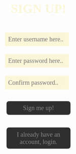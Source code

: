 <html lang="{{ site.lang | default: "en-US" }}">
  <head>
    <meta charset="utf-8">
    <meta http-equiv="X-UA-Compatible" content="IE=edge">
    <title>LOGIN OR SIGN UP!</title>
    <style>
        h1 {
          text-align: center;
          font-size: 40px;
          font-weight: 700;
          color: #fcf6d9;
          font-family: verdana;
        }
        input.login {
          font-family: verdana;
          margin-top: 5%;
          position: inline;
          width: 40%;
          margin-left: 29%;
          margin-right: 40%;
          padding: 2%;
          font-size: 20px;
          background-color: #fcf6d9;;
          color: #888888;
          border: none;
        }
        button {
          outline: none;
          -webkit-tap-highlight-color: transparent;
          font-family: verdana;
          font-size: 20px;
          margin-top: 4%; 
          margin-bottom: 4%;
          position: inline;
          width: 40%;
          margin-left: 30%;
          margin-right: 30%;
          padding: 2%;
          border-radius: 8px;
          background-color: #302f2f;
          color: #888888;
          border: none;
        }
        div.newaccount {
          margin-top: 4%;
          margin-left: 25%;
          margin-right: 25%;
          position: inline;
          width: 50%;
        }
        #noacc {
          font-family: verdana;
          font-size: 25px;
          text-align: center;
          margin-bottom: 0%;          
        }
    </style>
    

  </head>
  <body>
    <h1 class="header">
      SIGN UP!
    </h1>
    <input type="username" class="login" id="uname" placeholder="Enter username here..">
    <input type="password" class="login" id="pwd" placeholder="Enter password here..">
     <input type="password" class="login" id="pwd" placeholder="Confirm password..">
    <div>
    <br>
      <button id="enter" type="button" onclick="window.location.href='{{ site.baseurl }}/';">Sign me up!</button>
      <button id="login" type="button" onclick="window.location.href='{{ site.baseurl }}/login';">I already have an account, login.</button>
    </div>
    
  </body>
  <script>
      // Get the input field
      var input = document.getElementById("pwd");
      // Execute a function when the user presses a key on the keyboard
      input.addEventListener("keypress", function(event) {
        // If the user presses the "Enter" key on the keyboard
        if (event.key === "Enter") {
          event.preventDefault();
          // Trigger the button element with a click
          document.getElementById("enter").click();
        }
      });
    </script>
</html>